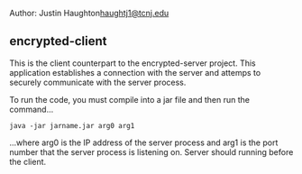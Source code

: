 Author: Justin Haughton<haughtj1@tcnj.edu>     
     
## encrypted-client    
    
This is the client counterpart to the encrypted-server project. This application establishes a connection with the server and attemps to securely communicate with the server process.    
    
To run the code, you must compile into a jar file and then run the command...    
```
java -jar jarname.jar arg0 arg1   
```    
...where arg0 is the IP address of the server process and arg1 is the port number that the server process is listening on. Server should running before the client. 
